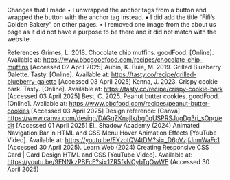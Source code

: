 Changes that I made
•	I unwrapped the anchor tags from a button and wrapped the button with the anchor tag instead.
•	I did add the title “Fifi’s Golden Bakery” on other pages.
•	I removed one image from the about us page as it did not have a purpose to be there and it did not match with the website.


References
Grimes, L. 2018. Chocolate chip muffins. goodFood. [Online]. Available at: https://www.bbcgoodfood.com/recipes/chocolate-chip-muffins [Accessed 02 April 2025]
Aubin, K. Buie, M. 2019. Grilled Blueberry Galette. Tasty. [Online]. Available at: https://tasty.co/recipe/grilled-blueberry-galette [Accessed 03 April 2025]
Kenna, J. 2023. Crispy cookie bark. Tasty. [Online]. Available at: https://tasty.co/recipe/crispy-cookie-bark [Accessed 03 April 2025]
Best, C. 2025. Peanut butter cookies. goodFood. [Online]. Available at: https://www.bbcfood.com/recipes/peanut-butter-cookies [Accessed 03 April 2025]
Design reference: [Canva] https://www.canva.com/design/DAGgZKnajIk/bg0qUSPRSJugDg3ri_sOpg/edit [Accessed 01 April 2025]
EI_ Shadow Academy (2024) Animated Navigation Bar in HTML and CSS Menu Hover Animation Effects [YouTube Video]. Available at: https://youtu.be/EXzotQV4tDM?si=_D6pVzjfJnmWaFc1 (Accessed 30 April 2025).
Learn Web (2024) Creating Responsive CSS Card | Card Design HTML and CSS [YouTube Video]. Available at: https://youtu.be/9FNNkzPBFcE?si=1ZR5fkNOybTqOwWE (Accessed 30 April 2025)
